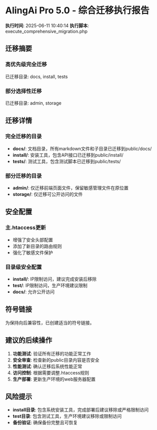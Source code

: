 # AlingAi Pro 5.0 - 综合迁移执行报告

**执行时间**: 2025-06-11 10:40:14
**执行脚本**: execute_comprehensive_migration.php

## 迁移摘要

### 高优先级完全迁移
已迁移目录: docs, install, tests

### 部分选择性迁移  
已迁移目录: admin, storage

## 迁移详情

### 完全迁移的目录
- **docs/**: 文档目录，所有markdown文件和子目录已迁移到public/docs/
- **install/**: 安装工具，包含API接口已迁移到public/install/
- **tests/**: 测试工具，包含测试脚本已迁移到public/tests/

### 部分迁移的目录
- **admin/**: 仅迁移前端页面文件，保留敏感管理文件在原位置
- **storage/**: 仅迁移可公开访问的文件

## 安全配置

### 主.htaccess更新
- 增强了安全头部配置
- 添加了新目录的路由规则
- 强化了敏感文件保护

### 目录级安全配置
- **install/**: IP限制访问，建议完成安装后移除
- **test/**: IP限制访问，生产环境建议限制
- **docs/**: 允许公开访问

## 符号链接
为保持向后兼容性，已创建适当的符号链接。

## 建议的后续操作

1. **功能测试**: 验证所有迁移的功能正常工作
2. **安全审查**: 检查新的public目录内容是否安全
3. **性能测试**: 确认迁移后系统性能正常
4. **访问控制**: 根据需要调整.htaccess规则
5. **生产部署**: 更新生产环境的web服务器配置

## 风险提示

- **install目录**: 包含系统安装工具，完成部署后建议移除或严格限制访问
- **test目录**: 包含测试工具，生产环境建议移除或限制访问
- **备份验证**: 确保备份完整且可恢复
